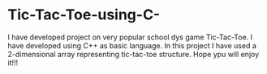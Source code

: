 # Tic-Tac-Toe-using-C-
I have developed project on very popular school dys game Tic-Tac-Toe. I have developed using C++ as basic language. In this project I have used a 2-dimensional array representing tic-tac-toe structure. Hope ypu will enjoy it!!!
